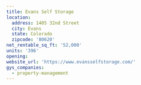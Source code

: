 ```yaml
---
title: Evans Self Storage
location:
  address: 1405 32nd Street
  city: Evans
  state: Colorado
  zipcode: '80620'
net_rentable_sq_ft: '52,000'
units: '396'
opening:
website_url: 'https://www.evansselfstorage.com/'
gys_companies:
  - property-management
---
```


